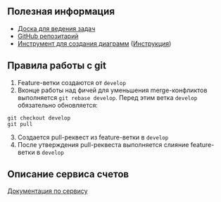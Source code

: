 ## Полезная информация

* [Доска для ведения задач](https://ru.yougile.com/team/f64e00f9f39b/%D0%9C%D0%B8%D0%BD%D0%B8%D0%91%D0%B0%D0%BD%D0%BA])
* [GitHub репозитарий](https://github.com/DanilaTatara/MiniBank-JavaDev-1023)
* [Инструмент для создания диаграмм](https://www.planttext.com/) ([Инструкция](https://plantuml.com/ru/guide))

## Правила работы с git

1. Feature-ветки создаются от `develop`
2. Вконце работы над фичей для уменьшения merge-конфликтов выполняется `git rebase develop`.
   Перед этим ветка `develop` обязательно обновляется:

```
git checkout develop
git pull
```

3. Создается pull-реквест из feature-ветки в `develop`
4. После утверждения pull-реквеста выполняется слияние feature-ветки в `develop`

## Описание сервиса счетов
[Документация по сервису](../account-service/account-service.md)
